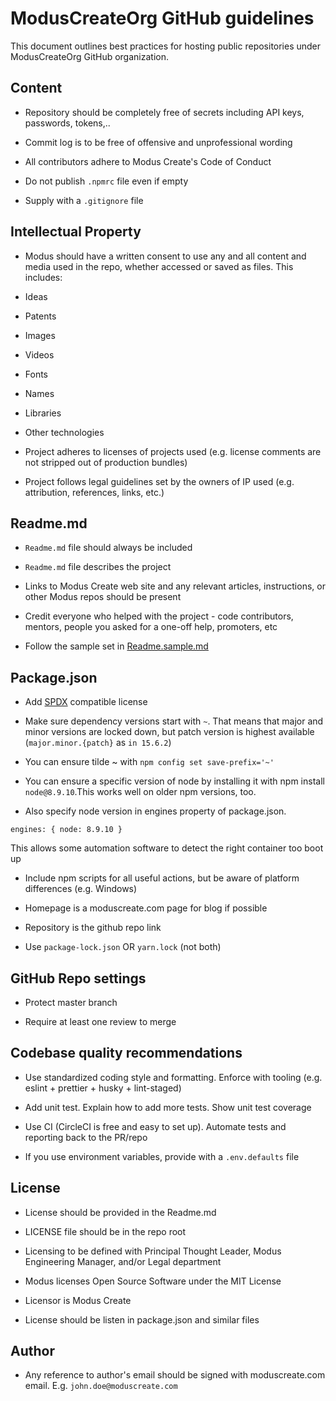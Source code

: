 # ModusCreateOrg GitHub guidelines

This document outlines best practices for hosting public repositories under ModusCreateOrg GitHub organization.

## Content

* Repository should be completely free of secrets including API keys, passwords, tokens,..

* Commit log is to be free of offensive and unprofessional wording

* All contributors adhere to Modus Create's Code of Conduct

* Do not publish `.npmrc` file even if empty

* Supply with a `.gitignore` file

## Intellectual Property

* Modus should have a written consent to use any and all content and media used in the repo, whether accessed or saved as files. This includes:

* Ideas

* Patents

* Images

* Videos

* Fonts

* Names

* Libraries

* Other technologies

* Project adheres to licenses of projects used (e.g. license comments are not stripped out of production bundles)

* Project follows legal guidelines set by the owners of IP used (e.g. attribution, references, links, etc.)

## Readme.md

* `Readme.md` file should always be included

* `Readme.md` file describes the project

* Links to Modus Create web site and any relevant articles, instructions, or other Modus repos should be present

* Credit everyone who helped with the project - code contributors, mentors, people you asked for a one-off help, promoters, etc

* Follow the sample set in [Readme.sample.md](./Readme.sample.md)

## Package.json

* Add [SPDX](https://www.npmjs.com/package/spdx) compatible license

* Make sure dependency versions start with `~`. That means that major and minor versions are locked down, but patch version is highest available (`major.minor.{patch}` as `in 15.6.2`)

* You can ensure tilde ~ with `npm config set save-prefix='~'`

* You can ensure a specific version of node by installing it with npm install `node@8.9.10`.This works well on older npm versions, too.

* Also specify node version in engines property of package.json.

`engines: { node: 8.9.10 }`

This allows some automation software to detect the right container too boot up

* Include npm scripts for all useful actions, but be aware of platform differences (e.g. Windows)

* Homepage is a moduscreate.com page for blog if possible

* Repository is the github repo link

* Use `package-lock.json` OR `yarn.lock` (not both)

## GitHub Repo settings

* Protect master branch

* Require at least one review to merge

## Codebase quality recommendations

* Use standardized coding style and formatting. Enforce with tooling (e.g. eslint + prettier + husky + lint-staged)

* Add unit test. Explain how to add more tests. Show unit test coverage

* Use CI (CircleCI is free and easy to set up). Automate tests and reporting back to the PR/repo

* If you use environment variables, provide with a `.env.defaults` file

## License

* License should be provided in the Readme.md

* LICENSE file should be in the repo root

* Licensing to be defined with Principal Thought Leader, Modus Engineering Manager, and/or Legal department

* Modus licenses Open Source Software under the MIT License

* Licensor is Modus Create

* License should be listen in package.json and similar files

## Author

* Any reference to author's email should be signed with moduscreate.com email. E.g. `john.doe@moduscreate.com`
